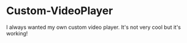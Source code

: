 # Custom-VideoPlayer
I always wanted my own custom video player. It's not very cool but it's working!

